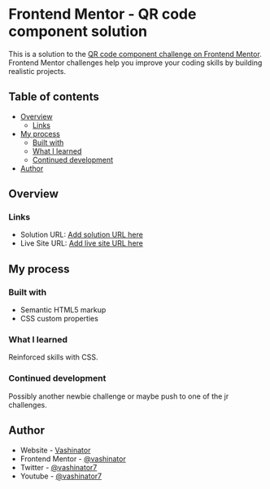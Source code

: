# Frontend Mentor - QR code component solution

This is a solution to the [QR code component challenge on Frontend Mentor](https://www.frontendmentor.io/challenges/qr-code-component-iux_sIO_H). Frontend Mentor challenges help you improve your coding skills by building realistic projects. 

## Table of contents

- [Overview](#overview)
  - [Links](#links)
- [My process](#my-process)
  - [Built with](#built-with)
  - [What I learned](#what-i-learned)
  - [Continued development](#continued-development)
- [Author](#author)


## Overview




### Links

- Solution URL: [Add solution URL here](https://your-solution-url.com)
- Live Site URL: [Add live site URL here](https://your-live-site-url.com)


## My process

### Built with

- Semantic HTML5 markup
- CSS custom properties

### What I learned

Reinforced skills with CSS.

### Continued development

Possibly another newbie challenge or maybe push to one of the jr challenges.


## Author

- Website - [Vashinator](https://www.vashinator.com)
- Frontend Mentor - [@vashinator](https://www.frontendmentor.io/profile/vashinator)
- Twitter - [@vashinator7](https://www.twitter.com/vashinator7)
- Youtube - [@vashinator7](https://www.youtube.com/vashinator7)
